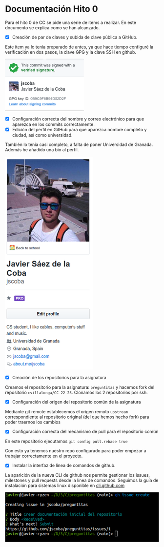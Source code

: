 # Documentación Hito 0

Para el hito 0 de CC se pide una serie de items a realizar. En este documento se explica como se han alcanzado.

- [x] Creación de par de claves y subida de clave pública a GitHub.

Este item ya lo tenía preparado de antes, ya que hace tiempo configuré la verificación en dos pasos, la clave GPG y la clave SSH en github.

![Badge de commit verificado](imgs/gpg_verified.png) 

- [x] Configuración correcta del nombre y correo electrónico para que aparezca en los commits correctamente.
- [x] Edición del perfil en GitHub para que aparezca nombre completo y ciudad, así como universidad.

También lo tenía casi completo, a falta de poner Universidad de Granada. Además he añadido una bio al perfil.

![Perfil de Github](imgs/git_profile.png) 

- [x] Creación de los repositorios para la asignatura

Creamos el repositorio para la asignatura: `preguntitas` y hacemos fork del repositorio `cvillalonga/CC-22-23`. Clonamos los 2 repositorios por ssh.

- [x] Configuración del origen del repositorio común de la asignatura

Mediante git remote establecemos el origen remoto `upstream` correspondiente al repositorio original (del que hemos hecho fork) para poder traernos los cambios 

- [x] Configuración correcta del mecanismo de pull para el repositorio común

En este repositorio ejecutamos `git config pull.rebase true`

Con esto ya tenemos nuestro repo configurado para poder empezar a trabajar correctamente en el proyecto.

- [x] Instalar la interfaz de línea de comandos de github.

La aparición de la nueva CLI de github  nos permite gestionar los issues, milestones y pull requests desde la línea de comandos. Seguimos la guía de instalación para sistemas linux disponible en [cli.github.com](cli.github.com)

![CLI de github instalada y funcionando](imgs/github_cli.png)